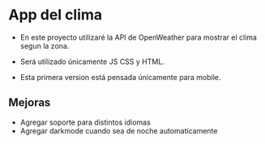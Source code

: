 # App del clima

- En este proyecto utilizaré la API de OpenWeather para mostrar el clima segun la zona.

- Será utilizado únicamente JS CSS y HTML.

- Esta primera version está pensada únicamente para mobile. 

## Mejoras

- Agregar soporte para distintos idiomas
- Agregar darkmode cuando sea de noche automaticamente

